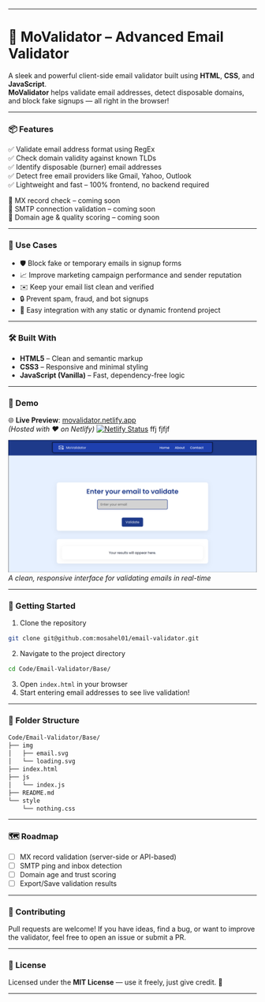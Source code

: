 
---

# 🚀 MoValidator – Advanced Email Validator

A sleek and powerful client-side email validator built using **HTML**, **CSS**, and **JavaScript**.  
**MoValidator** helps validate email addresses, detect disposable domains, and block fake signups — all right in the browser!

---

### 📦 Features

✅ Validate email address format using RegEx  
✅ Check domain validity against known TLDs  
✅ Identify disposable (burner) email addresses  
✅ Detect free email providers like Gmail, Yahoo, Outlook  
✅ Lightweight and fast – 100% frontend, no backend required  

🚨 MX record check – coming soon  
🚨 SMTP connection validation – coming soon  
🚨 Domain age & quality scoring – coming soon

---

### 🎯 Use Cases

- 🛡️ Block fake or temporary emails in signup forms  
- 📈 Improve marketing campaign performance and sender reputation  
- ✉️ Keep your email list clean and verified  
- 🔒 Prevent spam, fraud, and bot signups  
- 🔧 Easy integration with any static or dynamic frontend project  

---

### 🛠️ Built With

- **HTML5** – Clean and semantic markup  
- **CSS3** – Responsive and minimal styling  
- **JavaScript (Vanilla)** – Fast, dependency-free logic  

---

### 📸 Demo

🌐 **Live Preview**: [movalidator.netlify.app](https://movalidator.netlify.app)  
*(Hosted with ❤️ on Netlify)* [![Netlify Status](https://api.netlify.com/api/v1/badges/e6af664d-6999-4cd7-8c16-efb52a76112b/deploy-status)](https://app.netlify.com/sites/movalidator/deploys)
ffj fjfjf

![UI Preview](./img/demo.png)  
*A clean, responsive interface for validating emails in real-time*

---

### 🚀 Getting Started

1. Clone the repository  
```bash
git clone git@github.com:mosahel01/email-validator.git
```

2. Navigate to the project directory  
```bash
cd Code/Email-Validator/Base/
```

3. Open `index.html` in your browser  
4. Start entering email addresses to see live validation!

---

### 📂 Folder Structure

```
Code/Email-Validator/Base/
├── img
│   ├── email.svg
│   └── loading.svg
├── index.html
├── js
│   └── index.js
├── README.md
└── style
    └── nothing.css
```

---

### 🗺️ Roadmap

- [ ] MX record validation (server-side or API-based)
- [ ] SMTP ping and inbox detection
- [ ] Domain age and trust scoring
- [ ] Export/Save validation results

---

### 🤝 Contributing

Pull requests are welcome! If you have ideas, find a bug, or want to improve the validator, feel free to open an issue or submit a PR.

---

### 📄 License

Licensed under the **MIT License** — use it freely, just give credit. 💌

---
